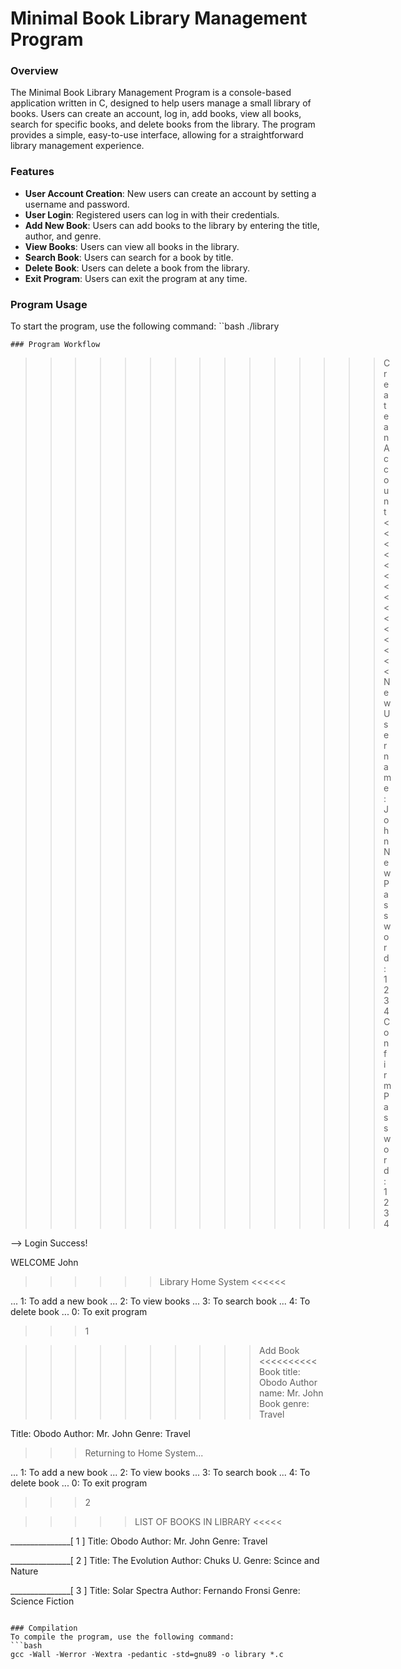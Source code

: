 Minimal Book Library Management Program
=======================================

### Overview
The Minimal Book Library Management Program is a console-based application written in C, designed to help users manage a small library of books. Users can create an account, log in, add books, view all books, search for specific books, and delete books from the library. The program provides a simple, easy-to-use interface, allowing for a straightforward library management experience.

### Features
- **User Account Creation**: New users can create an account by setting a username and password.
- **User Login**: Registered users can log in with their credentials.
- **Add New Book**: Users can add books to the library by entering the title, author, and genre.
- **View Books**: Users can view all books in the library.
- **Search Book**: Users can search for a book by title.
- **Delete Book**: Users can delete a book from the library.
- **Exit Program**: Users can exit the program at any time.

### Program Usage
To start the program, use the following command:
``bash
./library
```
### Program Workflow

```
>>>>>>>>>>>>>>> Create an Account <<<<<<<<<<<<<<<
>>> New Username: John
>>> New Password: 1234
>>> Confirm Password: 1234

--> Login Success!

WELCOME John

>>>>>> Library Home System <<<<<<

... 1: To add a new book
... 2: To view books
... 3: To search book
... 4: To delete book
... 0: To exit program

>>> 1

>>>>>>>>>> Add Book <<<<<<<<<<
>>> Book title: Obodo
>>> Author name: Mr. John
>>> Book genre: Travel

Title: Obodo
Author: Mr. John
Genre: Travel

>>> Returning to Home System...

... 1: To add a new book
... 2: To view books
... 3: To search book
... 4: To delete book
... 0: To exit program
>>> 2

>>>>> LIST OF BOOKS IN LIBRARY <<<<<

_______________[ 1 ]
Title: Obodo
Author: Mr. John
Genre: Travel

_______________[ 2 ]
Title: The Evolution
Author: Chuks U.
Genre: Scince and Nature

_______________[ 3 ]
Title: Solar Spectra
Author: Fernando Fronsi
Genre: Science Fiction

```

### Compilation
To compile the program, use the following command:
```bash
gcc -Wall -Werror -Wextra -pedantic -std=gnu89 -o library *.c
```